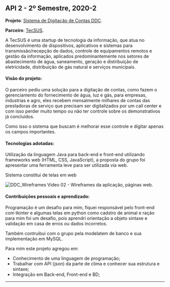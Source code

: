 ## API 2 - 2º Semestre, 2020-2
**Projeto**: [Sistema de Digitação de Contas DDC](https://github.com/TobiasLino/tecsus-DDC/  "Sistema de Digitação de Contas DDC").

**Parceiro**: [TecSUS](https://www.tecsus.com.br/ "TecSUS").

A TecSUS é uma startup de tecnologia da informação, que atua no desenvolvimento de dispositivos, aplicativos e sistemas para transmissão/recepção de dados, controle de equipamentos remotos e gestão da informação, aplicados predominantemente nos setores de abastecimento de água, saneamento, geração e distribuição de eletricidade, distribuição de gás natural e serviços municipais.

#### Visão do projeto:
O parceiro pediu uma solução para a digitação de contas, como fazem o gerenciamento do fornecimento de água, luz e gás, para empresas, industrias e agro, eles recebem mensalmente milhares de contas das prestadoras de serviço que precisam ser digitalizados por um call center e com isso perder muito tempo ou não ter controle sobre os demonstrativos já concluídos.

Como isso o sistema que buscam é melhorar esse controle e digitar apenas os campos importantes.


#### Tecnologias adotadas:
Utilização da linguagem Java para back-end e front-end utilizando frameworks web (HTML, CSS, JavaScript), a proposta do grupo foi apresentar uma ferramenta leve para ser utilizada via web.

Sistema constitui de telas em web

![](docsandimages/DDC_TECSUS_Wireframes.gif "DDC_Wireframes")
Video 02 - Wireframes da aplicação, páginas web.


#### Contribuições pessoais e aprendizado:
Programação é um desafio para mim, fiquei responsável pelo front-end com tkinter e algumas telas em python como cadstro de animal e ração para mim foi um desafio, pois aprendri orientação a objeto sintaxe e validação em casa de erros ou dados incorretos. 

Também contruibui com o grupo pela modelatem de banco e sua implementação em MySQL.

Para mim este projeto agregou em:
- Conhecimento de uma linguagem de programação;
- Trabalhar com API (json) da parte de clima e conhecer sua estrutura e sintaxe;
- Integração em Back-end, Front-end e BD;


------------


